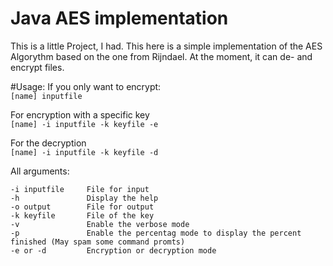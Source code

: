 # Java AES implementation
This is a little Project, I had. 
This here is a simple implementation of the AES Algorythm based on the one from Rijndael. At the moment, it can de- and encrypt files.

#Usage:
If you only want to encrypt:  
`[name] inputfile`

For encryption with a specific key  
`[name] -i inputfile -k keyfile -e`

For the decryption  
`[name] -i inputfile -k keyfile -d`

All arguments:  

    -i inputfile     File for input
    -h               Display the help  
    -o output        File for output  
    -k keyfile       File of the key  
    -v               Enable the verbose mode  
    -p               Enable the percentag mode to display the percent finished (May spam some command promts)  
    -e or -d         Encryption or decryption mode  
 
